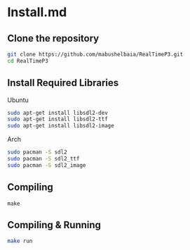 # Install.md

## Clone the repository

```bash
git clone https://github.com/mabushelbaia/RealTimeP3.git
cd RealTimeP3
```

## Install Required Libraries

Ubuntu

```bash
sudo apt-get install libsdl2-dev
sudo apt-get install libsdl2-ttf
sudo apt-get install libsdl2-image
```

Arch

```bash
sudo pacman -S sdl2
sudo pacman -S sdl2_ttf
sudo pacman -S sdl2_image
```

## Compiling

```
make
```

## Compiling & Running

```bash
make run
```
